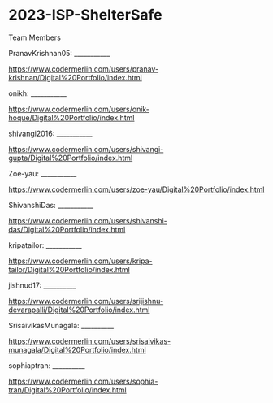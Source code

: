 # 2023-ISP-ShelterSafe

Team Members


PranavKrishnan05: ___________

  https://www.codermerlin.com/users/pranav-krishnan/Digital%20Portfolio/index.html

onikh: ___________

  https://www.codermerlin.com/users/onik-hoque/Digital%20Portfolio/index.html

shivangi2016: ___________

https://www.codermerlin.com/users/shivangi-gupta/Digital%20Portfolio/index.html

Zoe-yau: ___________
  
   https://www.codermerlin.com/users/zoe-yau/Digital%20Portfolio/index.html
    

ShivanshiDas: ___________
  
  https://www.codermerlin.com/users/shivanshi-das/Digital%20Portfolio/index.html

kripatailor: ___________

   https://www.codermerlin.com/users/kripa-tailor/Digital%20Portfolio/index.html

jishnud17: __________

  https://www.codermerlin.com/users/srijishnu-devarapalli/Digital%20Portfolio/index.html
	
SrisaivikasMunagala: __________

  https://www.codermerlin.com/users/srisaivikas-munagala/Digital%20Portfolio/index.html
  
sophiaptran: __________

  https://www.codermerlin.com/users/sophia-tran/Digital%20Portfolio/index.html
